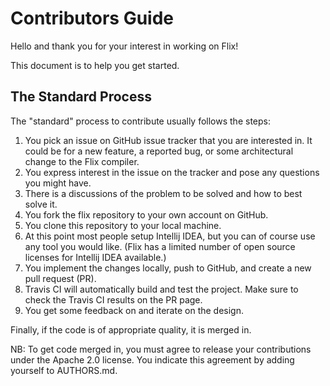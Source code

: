 # Contributors Guide

Hello and thank you for your interest in working on Flix!

This document is to help you get started.

## The Standard Process

The "standard" process to contribute usually follows the steps:

1. You pick an issue on GitHub issue tracker that you are interested in. It could be for a new feature, a reported bug, or some architectural change to the Flix compiler.
2. You express interest in the issue on the tracker and pose any questions you might have. 
3. There is a discussions of the problem to be solved and how to best solve it.
4. You fork the flix repository to your own account on GitHub.
5. You clone this repository to your local machine.
6. At this point most people setup Intellij IDEA, but you can of course use any tool you would like. (Flix has a limited number of open source licenses for Intellij IDEA available.)
7. You implement the changes locally, push to GitHub, and create a new pull request (PR).
8. Travis CI will automatically build and test the project. Make sure to check the Travis CI results on the PR page.
9. You get some feedback on and iterate on the design.

Finally, if the code is of appropriate quality, it is merged in.

NB: To get code merged in, you must agree to release your contributions under the Apache 2.0 license.
You indicate this agreement by adding yourself to AUTHORS.md.


